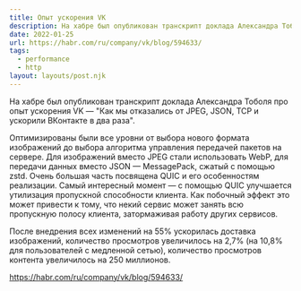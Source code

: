 ```yaml
---
title: Опыт ускорения VK
description: На хабре был опубликован транскрипт доклада Александра Тоболя про опыт ускорения VK
date: 2022-01-25
url: https://habr.com/ru/company/vk/blog/594633/
tags:
  - performance 
  - http
layout: layouts/post.njk
---
```

На хабре был опубликован транскрипт доклада Александра Тоболя про опыт ускорения VK — "Как мы отказались от JPEG, JSON, TCP и ускорили ВКонтакте в два раза".

Оптимизированы были все уровни от выбора нового формата изображений до выбора алгоритма управления передачей пакетов на сервере. Для изображений вместо JPEG стали использовать WebP, для передачи данных вместо JSON — MessagePack, сжатый с помощью zstd. Очень большая часть посвящена QUIC и его особенностям реализации. Самый интересный момент — с помощью QUIC улучшается утилизация пропускной способности клиента. Как побочный эффект это может привести к тому, что некий сервис может занять всю пропускную полосу клиента, затормаживая работу других сервисов.

После внедрения всех изменений на 55% ускорилась доставка изображений, количество просмотров увеличилось на 2,7% (на 10,8% для пользователей с медленной сетью), количество просмотров контента увеличилось на 250 миллионов.

https://habr.com/ru/company/vk/blog/594633/
